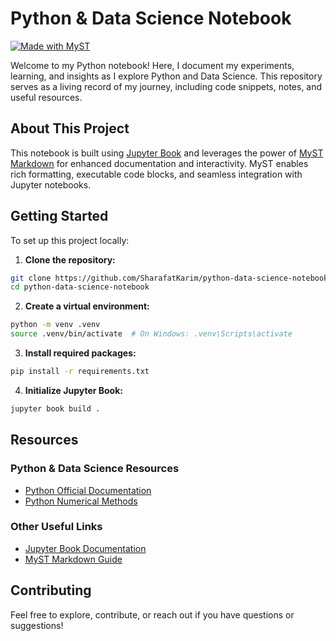 # Python & Data Science Notebook

[![Made with MyST](https://img.shields.io/badge/made%20with-myst-orange)](https://myst.tools)

Welcome to my Python notebook! Here, I document my experiments, learning, and insights as I explore Python and Data Science. This repository serves as a living record of my journey, including code snippets, notes, and useful resources.

## About This Project

This notebook is built using [Jupyter Book](https://next.jupyterbook.org/) and leverages the power of [MyST Markdown](https://myst.tools) for enhanced documentation and interactivity. MyST enables rich formatting, executable code blocks, and seamless integration with Jupyter notebooks.

## Getting Started

To set up this project locally:

1. **Clone the repository:**

  ```bash
  git clone https://github.com/SharafatKarim/python-data-science-notebook.git
  cd python-data-science-notebook
  ```

2. **Create a virtual environment:**

  ```bash
  python -m venv .venv
  source .venv/bin/activate  # On Windows: .venv\Scripts\activate
  ```

3. **Install required packages:**

  ```bash
  pip install -r requirements.txt
  ```

4. **Initialize Jupyter Book:**

  ```bash
  jupyter book build .
  ```

## Resources

### Python & Data Science Resources

- [Python Official Documentation](https://docs.python.org/3/)
- [Python Numerical Methods](https://pythonnumericalmethods.studentorg.berkeley.edu/notebooks/Index.html)

### Other Useful Links

- [Jupyter Book Documentation](https://next.jupyterbook.org/)
- [MyST Markdown Guide](https://myst.tools)

## Contributing

Feel free to explore, contribute, or reach out if you have questions or suggestions!
